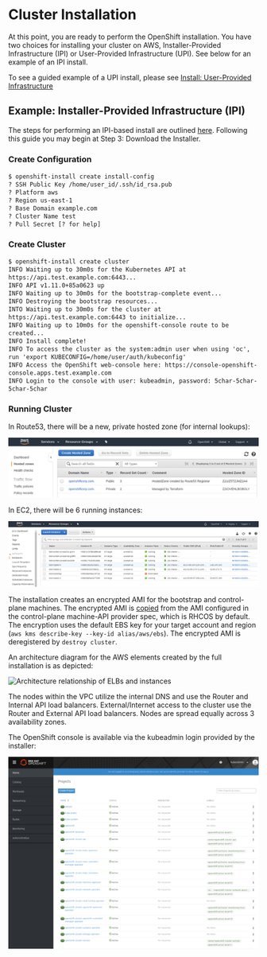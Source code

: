 # Cluster Installation

At this point, you are ready to perform the OpenShift installation. You have two choices for installing your cluster on
AWS, Installer-Provided Infrastructure (IPI) or User-Provided Infrastructure (UPI). See below for an example of an
IPI install.

To see a guided example of a UPI install, please see [Install: User-Provided Infrastructure](install_upi.md)

## Example: Installer-Provided Infrastructure (IPI)

The steps for performing an IPI-based install are outlined [here][cloud-install]. Following this guide you may begin at
Step 3: Download the Installer.

### Create Configuration

```console
$ openshift-install create install-config
? SSH Public Key /home/user_id/.ssh/id_rsa.pub
? Platform aws
? Region us-east-1
? Base Domain example.com
? Cluster Name test
? Pull Secret [? for help]
```

### Create Cluster

```console
$ openshift-install create cluster
INFO Waiting up to 30m0s for the Kubernetes API at https://api.test.example.com:6443...
INFO API v1.11.0+85a0623 up
INFO Waiting up to 30m0s for the bootstrap-complete event...
INFO Destroying the bootstrap resources...
INTO Waiting up to 30m0s for the cluster at https://api.test.example.com:6443 to initialize...
INFO Waiting up to 10m0s for the openshift-console route to be created...
INFO Install complete!
INFO To access the cluster as the system:admin user when using 'oc', run 'export KUBECONFIG=/home/user/auth/kubeconfig'
INFO Access the OpenShift web-console here: https://console-openshift-console.apps.test.example.com
INFO Login to the console with user: kubeadmin, password: 5char-5char-5char-5char
```

### Running Cluster

In Route53, there will be a new, private hosted zone (for internal lookups):

![Route53 private hosted zone](images/install_private_hosted_zone.png)

In EC2, there will be 6 running instances:

![EC2 instances after install](images/install_nodes.png)

The installation creates an encrypted AMI for the bootstrap and control-plane machines.
The encrypted AMI is [copied][encrypted-copy] from the AMI configured in the control-plane machine-API provider spec,
which is RHCOS by default.
The encryption uses the default EBS key for your target account and region
(`aws kms describe-key --key-id alias/aws/ebs`).
The encrypted AMI is deregistered by `destroy cluster`.

An architecture diagram for the AWS elements created by the full installation is as depicted:

![Architecture relationship of ELBs and instances](images/install_upi.svg)

The nodes within the VPC utilize the internal DNS and use the Router and Internal API load balancers. External/Internet
access to the cluster use the Router and External API load balancers. Nodes are spread equally across 3 availability
zones.

The OpenShift console is available via the kubeadmin login provided by the installer:

![OpenShift web console](images/install_console.png)

[cloud-install]: https://cloud.openshift.com/clusters/install
[encrypted-copy]: https://docs.aws.amazon.com/AWSEC2/latest/UserGuide/AMIEncryption.html#create-ami-encrypted-root-snapshot
